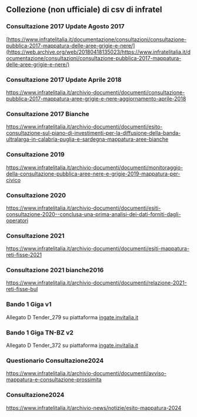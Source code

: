 ## Collezione (non ufficiale) di csv di infratel

### Consultazione 2017 Update Agosto 2017<br>
[https://www.infratelitalia.it/documentazione/consultazioni/consultazione-pubblica-2017-mappatura-delle-aree-grigie-e-nere/](https://web.archive.org/web/20180418135023/https://www.infratelitalia.it/documentazione/consultazioni/consultazione-pubblica-2017-mappatura-delle-aree-grigie-e-nere/)
### Consultazione 2017 Update Aprile 2018<br>
https://www.infratelitalia.it/archivio-documenti/documenti/consultazione-pubblica-2017-mappatura-aree-grigie-e-nere-aggiornamento-aprile-2018
### Consultazione 2017 Bianche<br>
https://www.infratelitalia.it/archivio-documenti/documenti/esito-consultazione-sul-piano-di-investimenti-per-la-diffusione-della-banda-ultralarga-in-calabria-puglia-e-sardegna-mappatura-aree-bianche
### Consultazione 2019<br>
https://www.infratelitalia.it/archivio-documenti/documenti/monitoraggio-della-consultazione-pubblica-aree-nere-e-grigie-2019-mappatura-per-civico
### Consultazione 2020<br>
https://www.infratelitalia.it/archivio-documenti/documenti/esiti-consultazione-2020--conclusa-una-prima-analisi-dei-dati-forniti-dagli-operatori
### Consultazione 2021<br>
https://www.infratelitalia.it/archivio-documenti/documenti/esiti-mappatura-reti-fisse-2021
### Consultazione 2021 bianche2016<br>
https://www.infratelitalia.it/archivio-documenti/documenti/relazione-2021-reti-fisse-bul
### Bando 1 Giga v1<br>
Allegato D Tender_279 su piattaforma [ingate.invitalia.it](https://ingate.invitalia.it)
### Bando 1 Giga TN-BZ v2<br>
Allegato D Tender_372 su piattaforma [ingate.invitalia.it](https://ingate.invitalia.it)
### Questionario Consultazione2024<br>
https://www.infratelitalia.it/archivio-documenti/documenti/avviso-mappatura-e-consultazione-prossimita
### Consultazione2024<br>
https://www.infratelitalia.it/archivio-news/notizie/esito-mappatura-2024
